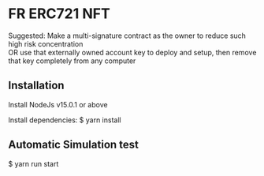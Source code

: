 # FR ERC721 NFT

Suggested: Make a multi-signature contract as the owner to reduce such high risk concentration<br>
OR use that externally owned account key to deploy and setup, then remove that key completely from any computer

## Installation
Install NodeJs v15.0.1 or above

Install dependencies:
$ yarn install

## Automatic Simulation test
$ yarn run start<br>

